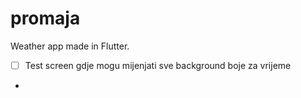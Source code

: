 # promaja

Weather app made in Flutter.

- [ ] Test screen gdje mogu mijenjati sve background boje za vrijeme
- 